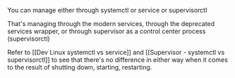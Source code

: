 
You can manage either through systemctl or service or supervisorctl

That's managing through the modern services, through the deprecated services wrapper, or through supervisor as a control center process (supervisorctl)

Refer to [[Dev Linux systemctl vs service]]  and [[Supervisor - systemctl vs supervisorctl]] to see that there's no difference in either way when it comes to the result of shutting down, starting, restarting.